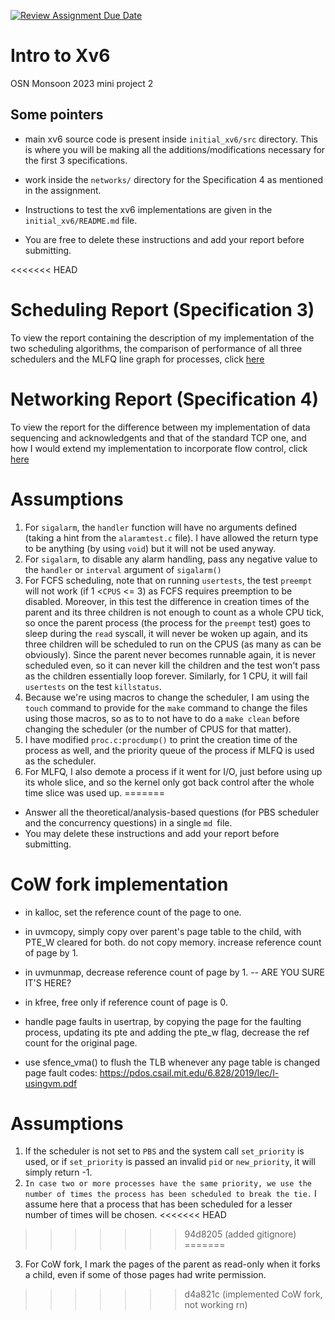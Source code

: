 [![Review Assignment Due Date](https://classroom.github.com/assets/deadline-readme-button-24ddc0f5d75046c5622901739e7c5dd533143b0c8e959d652212380cedb1ea36.svg)](https://classroom.github.com/a/DLipn7os)
# Intro to Xv6
OSN Monsoon 2023 mini project 2

## Some pointers
- main xv6 source code is present inside `initial_xv6/src` directory. This is where you will be making all the additions/modifications necessary for the first 3 specifications. 
- work inside the `networks/` directory for the Specification 4 as mentioned in the assignment.
- Instructions to test the xv6 implementations are given in the `initial_xv6/README.md` file. 

- You are free to delete these instructions and add your report before submitting. 

<<<<<<< HEAD
# Scheduling Report (Specification 3)

To view the report containing the description of my implementation of the two scheduling algorithms, the comparison of performance of all three schedulers and the MLFQ line graph for processes, click [here](/initial-xv6/README.md)

# Networking Report (Specification 4)

To view the report for the difference between my implementation of data sequencing and acknowledgents and that of the standard TCP one, and how I would extend my implementation to incorporate flow control, click [here](/networks/README.md)

# Assumptions
1. For `sigalarm`, the `handler` function will have no arguments defined (taking a hint from the `alaramtest.c` file). I have allowed the return type to be anything (by using `void`) but it will not be used anyway.
2. For `sigalarm`, to disable any alarm handling, pass any negative value to the `handler` or `interval` argument of `sigalarm()`
3. For FCFS scheduling, note that on running `usertests`, the test `preempt` will not work (if 1 <`CPUS` <= 3) as FCFS requires preemption to be disabled. Moreover, in this test the difference in creation times of the parent and its three children is not enough to count as a whole CPU tick, so once the parent process (the process for the `preempt` test) goes to sleep during the `read` syscall, it will never be woken up again, and its three children will be scheduled to run on the CPUS (as many as can be obviously). Since the parent never becomes runnable again, it is never scheduled even, so it can never kill the children and the test won't pass as the children essentially loop forever. Similarly, for 1 CPU, it will fail `usertests` on the test `killstatus`.
4. Because we're using macros to change the scheduler, I am using the `touch` command to provide for the `make` command to change the files using those macros, so as to to not have to do a `make clean` before changing the scheduler (or the number of CPUS for that matter).
5. I have modified `proc.c:procdump()` to print the creation time of the process as well, and the priority queue of the process if MLFQ is used as the scheduler.
6. For MLFQ, I also demote a process if it went for I/O, just before using up its whole slice, and so the kernel only got back control after the whole time slice was used up.
=======
- Answer all the theoretical/analysis-based questions (for PBS scheduler and the concurrency questions) in a single `md `file.
- You may delete these instructions and add your report before submitting. 

# CoW fork implementation

- in kalloc, set the reference count of the page to one.
- in uvmcopy, simply copy over parent's page table to the child, with PTE_W cleared for both. do not copy memory. increase reference count of page by 1.
- in uvmunmap, decrease reference count of page by 1. -- ARE YOU SURE IT'S HERE?
- in kfree, free only if reference count of page is 0.
- handle page faults in usertrap, by copying the page for the faulting process, updating its pte and adding the pte_w flag, decrease the ref count for the original page.

- use sfence_vma() to flush the TLB whenever any page table is changed
page fault codes: https://pdos.csail.mit.edu/6.828/2019/lec/l-usingvm.pdf


# Assumptions
1. If the scheduler is not set to `PBS` and the system call `set_priority` is used, or if `set_priority` is passed an invalid `pid` or `new_priority`, it will simply return -1.
2. `In case two or more processes have the same priority, we use the number of times the process has been scheduled to break the tie.` I assume here that a process that has been scheduled for a lesser number of times will be chosen.
<<<<<<< HEAD
>>>>>>> 94d8205 (added gitignore)
=======
3. For CoW fork, I mark the pages of the parent as read-only when it forks a child, even if some of those pages had write permission.
>>>>>>> d4a821c (implemented CoW fork, not working rn)

